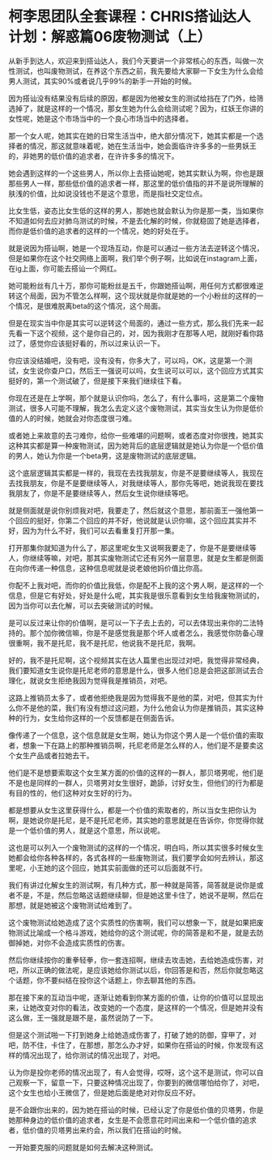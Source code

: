 # 柯李思团队全套课程：CHRIS搭讪达人计划：解惑篇06废物测试（上）

从新手到达人，欢迎来到搭讪达人，我们今天要讲一个非常核心的东西，叫做一次性测试，也叫废物测试，在养这个东西之前，我先要给大家聊一下女生为什么会给男人测试，其实90%或者说几乎99%的新手一开始的时候。

因为搭讪没有结果没有后续的原因，都是因为他被女生的测试给挡在了门外，给筛选掉了，就是这样的一个情况，那女生她为什么会给测试呢？因为，红妖王你讲的女性呢，她是这个市场当中的一个良心市场当中的选择者。

那一个女人呢，她其实在她的日常生活当中，绝大部分情况下，她其实都是一个选择者的情况，那这就意味着呢，她在生活当中，她会面临许许多多的一些男妖王的，非她男的低价值的追求者，在许许多多的情况下。

她会遇到这样的一个这些男人，所以你上去搭讪她呢，她其实默认为啊，你也是跟那些男人一样，那些低价值的追求者一样，那这里的低价值指的并不是说所理解的肤浅的价值，比如说没钱也不是这个意思，而是指社交定位点。

比女生低，姿态比女生低的这样的男人，那她也就会默认为你是那一类，当如果你不知道如何去应对肺乌测试的时候，不是去化解的时候，你就稳固了她是选择者，而你是低价值的追求者的这样的一个情况，她的好处在于。

就是说因为搭讪啊，她是一个现场互动，你是可以通过一些方法去逆转这个情况，但是如果你在这个社交网络上面啊，我们举个例子啊，比如说在instagram上面，在ig上面，你可能去搭讪一个网红。

她可能粉丝有几十万，那你可能粉丝是五千，你跟她搭讪啊，用任何方式都很难逆转这个局面，因为不管怎么样啊，这个现状就是你就是她的一个小粉丝的这样的一个情况，是很难脱离beta的这个情况，这个局面。

但是在现实当中你是其实可以逆转这个局面的，通过一些方式，那么我们先来一起先看一下这个视频，这个是你自己的，对，因为我刚才在那等人吧，就刚好看你路过了，感觉你应该挺好看的，所以过来认识一下。

你应该没结婚吧，没有吧，没有没有，你多大了，可以吗，OK，这是第一个测试，女生说你查户口，然后王一强说可以吗，女生说可以可以，这个回应方式其实挺好的，第一个测试破了，但是接下来我们继续往下看。

你现在还是在上学啊，那个就是认识你吗，怎么了，有什么事吗，这是第二个废物测试，很多人可能不理解，我怎么去定义这个废物测试，其实当女生认为你是低价值的人的时候，她就会对你态度很刁难。

或者她上来故意的去刁难你，给你一些难堪的问题啊，或者态度对你很拽，她其实这种其实都是算一种废物测试，因为她背后的底层逻辑就是她认为你是一个低价值的男人，她认为你是一个beta男，这是废物测试的底层逻辑。

这个底层逻辑其实都是一样的，我现在去找我朋友，你是不是要继续等人，我现在去找我朋友，你是不是要继续等人，对我继续等人，那你先等吧，她说我现在要找我朋友了，你是不是要继续等人，然后女生说你继续等吧。

就是侧面就是说你别烦我对吧，我要走了，然后就这个意思，那前面王一强他第一个回应的挺好，你第二个回应的并不好，他说就是认识你嘛，这个回应其实并不好，因为为什么不好，我们可以去看重复打开那一集。

打开那集你就知道为什么了，那这里呢女生又说啊我要走了，你是不是要继续等人，你继续等嘛，对吧，那其实废物测试它还有另外一层意思，就是女生都是侧面在向你传递一种信息，这种信息呢就是说老娘他妈价值比你高。

你配不上我对吧，而你的价值比我低，你是配不上我的这个男人啊，是这样的一个信息，但是它有好处，好处是什么呢，其实我是很乐意看到女生给我废物测试的，因为当你可以去化解，可以去突破测试的时候。

是可以反过来让你的价值啊，是可以一下子去上去的，可以去体现出来你的二法特持的。那个加你微信嘛，你是不是感觉我是那个坏人或者怎么，我感觉你防备心理很重啊，我不是托尼，我不是托尼，他说我不是托尼，我啊。

好的，我不是托尼啊，这个视频其实在达人篇里也出现过对吧，我觉得非常经典，我们要知道女生说你是托尼老师的意思是什么，很多人他们总是会把这部测试去合理化，就说女生拒绝我因为觉得我是推销员，对吧。

这路上推销员太多了，或者他拒绝我是因为觉得我不是他的菜，对吧，但其实为什么你不是他的菜，我们有没有想过这问题，为什么他会认为你是推销员，其实这种种的行为，女生给你这样的一个反馈都是在侧面告诉。

像传递了一个信息，这个信息就是女生啊，她认为你这个男人是一个低价值的索取者，想象一下在路上的那种推销员啊，托尼老师是怎么样的人，他们是不是要卖这个女生产品或者拉她去干。

他们是不是想要索取这个女生某方面的价值的这样的一群人，那贝塔男呢，他们是不是也是同样的一群人，贝塔男对女生很好，跪舔，讨好女生，但他们的行为都是有目的性的，他们这种对女生好的行为。

都是想要从女生这里获得什么，都是一个价值的索取者的，所以当女生把你认为啊，是她说你是托尼，是不是托尼老师，其实她的意思就是在告诉你，你觉得你就是一个低价值的男人，就是这个意思，所以说呢。

这也是可以列入一个废物测试的这样的一个情况，明白吗，所以其实很多时候女生她都会给你各种各样的，各式各样的一些废物测试，我们要学会如何去辨认，那这里呢，小王她的这个回应，她其实前面做的还可以后面就不行。

我们有讲过化解女生的测试啊，有几种方式，那一种就是简答，简答就是说你是或者不是，不是，然后忽略这话题继续聊，但是她这里卡住了，她说不是啊，然后在那想，就是她被这个废物测试给难到了。

这个废物测试给她造成了这个实质性的伤害啊，我们可以想象一下，就是如果把废物测试比喻成一个格斗游戏，她给你的这个测试呢，你的简答是和不是，就是去防御掉她，对你不会造成实质性的伤害。

然后你继续按你的重拳轻拳，你一套连招啊，继续去攻击她，去给她造成伤害，对吧，所以正确的做法呢，是应该她给你测试以后，你回答是和否，然后你就忽略这个话题，你不要纠结在投你这个话题上，你去聊其他的东西。

那在接下来的互动当中呢，逐渐让她看到你某方面的价值，让你的价值可以显现出来，让她改变对你的看法，改变她的一个态度，是这样的一个情况，但是她并没有这么做，王一强就是跟不是，虽然说防了一下。

但是这个测试啪一下打到她身上给她造成伤害了，打破了她的防御，穿甲了，对吧，防不住，卡住了，在那想，那怎么办才好，如果你在搭讪的时候，你发现有这样的情况出现了，给你测试的情况出现了，对吧。

认为你是投你老师的情况出现了，有人会觉得，哎呀，这个这不是测试，你可以自己观察一下，留意一下，只要这种情况出现了，你要到的微信哪怕给你了，对吧，这个女生也给小王微信了，但是她后面是绝对对你反应不好。

是不会跟你出来的，因为她在搭讪的时候，已经认定了你是低价值的贝塔男，你是她那种身边的低价值的追求者，女生是不会愿意花时间出来和一个低价值的追求者，低价值的贝塔男出来约会，所以我们在搭讪的时候。

一开始要克服的问题就是如何去解决这种测试。